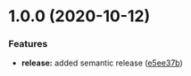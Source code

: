 # 1.0.0 (2020-10-12)


### Features

* **release:** added semantic release ([e5ee37b](https://gitlab.crudus.no/arduino/sense-library/commit/e5ee37b6f3acb977944075e8bd9a2ef9ba9c785d))
